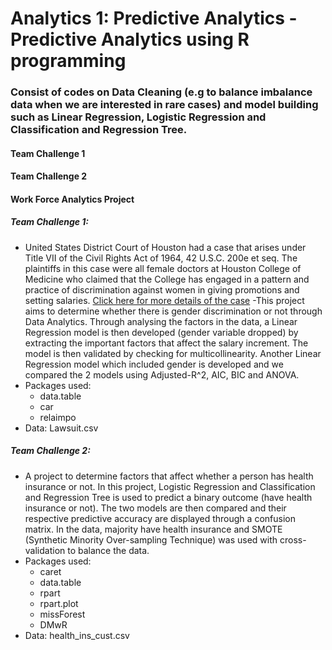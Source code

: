 # **Analytics 1: Predictive Analytics - Predictive Analytics using R programming**

### Consist of codes on Data Cleaning (e.g to balance imbalance data when we are interested in rare cases) and model building such as Linear Regression, Logistic Regression and Classification and Regression Tree.

#### Team Challenge 1
#### Team Challenge 2
#### Work Force Analytics Project

##### Team Challenge 1:
  - United States District Court of Houston had a case that arises under Title VII of the Civil Rights Act of 1964, 42 U.S.C. 200e et seq.  The plaintiffs in this case were all female doctors at Houston College of Medicine who claimed that the College has engaged in a pattern and practice of discrimination against women in giving promotions and setting salaries. [Click here for more details of the case](https://www.kaggle.com/hjmjerry/gender-discrimination/home)
  -This project aims to determine whether there is gender discrimination or not through Data Analytics. Through analysing the factors in the data, a Linear Regression model is then developed (gender variable dropped) by extracting the important factors that affect the salary increment. The model is then validated by checking for multicollinearity. Another Linear Regression model which included gender is developed and we compared the 2 models using Adjusted-R^2, AIC, BIC and ANOVA.
  - Packages used:
    - data.table
    - car
    - relaimpo
  - Data: Lawsuit.csv

##### Team Challenge 2: 
  - A project to determine factors that affect whether a person has health insurance or not. In this project, Logistic Regression and Classification and Regression Tree is used to predict a binary outcome (have health insurance or not). The two models are then compared and their respective predictive accuracy are displayed through a confusion matrix. In the data, majority have health insurance and SMOTE (Synthetic Minority Over-sampling Technique) was used with cross-validation to balance the data.
  - Packages used:
    - caret
    - data.table
    - rpart
    - rpart.plot
    - missForest
    - DMwR
  - Data: health_ins_cust.csv
